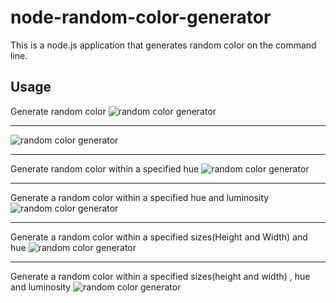 # node-random-color-generator

This is a node.js application that generates random color on the command line.

## Usage

Generate random color ![random color generator](https://i.imgur.com/LYnUqw9.png)

---

![random color generator](https://i.imgur.com/DibrMTt.png)

---

Generate random color within a specified hue
![random color generator](https://i.imgur.com/PZ4PsgA.png)

---

Generate a random color within a specified hue and luminosity
![random color generator](https://i.imgur.com/Mn01Ik7.png)

---

Generate a random color within a specified sizes(Height and Width) and hue
![random color generator](https://i.imgur.com/NMA8w6S.png)

---

Generate a random color within a specified sizes(height and width) , hue and
luminosity ![random color generator](https://i.imgur.com/uaWMy74.png)

